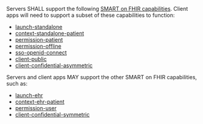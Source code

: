 
Servers SHALL support the following [SMART on FHIR capabilities](http://hl7.org/fhir/smart-app-launch/conformance.html#capabilities). Client apps will need to support a subset of these capabilities to function:

 * [launch-standalone](http://hl7.org/fhir/smart-app-launch/conformance.html#launch-modes)
 * [context-standalone-patient](http://hl7.org/fhir/smart-app-launch/conformance.html#launch-context-for-standalone-launch)
 * [permission-patient](http://hl7.org/fhir/smart-app-launch/conformance.html#permissions)
 * [permission-offline](http://hl7.org/fhir/smart-app-launch/conformance.html#permissions)
 * [sso-openid-connect](http://hl7.org/fhir/smart-app-launch/conformance.html#single-sign-on)
 * [client-public](http://hl7.org/fhir/smart-app-launch/conformance.html#client-types)
 * [client-confidential-asymmetric](http://hl7.org/fhir/smart-app-launch/conformance.html#client-types)


 Servers and client apps MAY support the other SMART on FHIR capabilities, such as:
 * [launch-ehr](http://hl7.org/fhir/smart-app-launch/conformance.html#launch-modes)
 * [context-ehr-patient](http://hl7.org/fhir/smart-app-launch/conformance.html#launch-context-for-ehr-launch)
 * [permission-user](http://hl7.org/fhir/smart-app-launch/conformance.html#permissions)
 * [client-confidential-symmetric](http://hl7.org/fhir/smart-app-launch/conformance.html#client-types)



